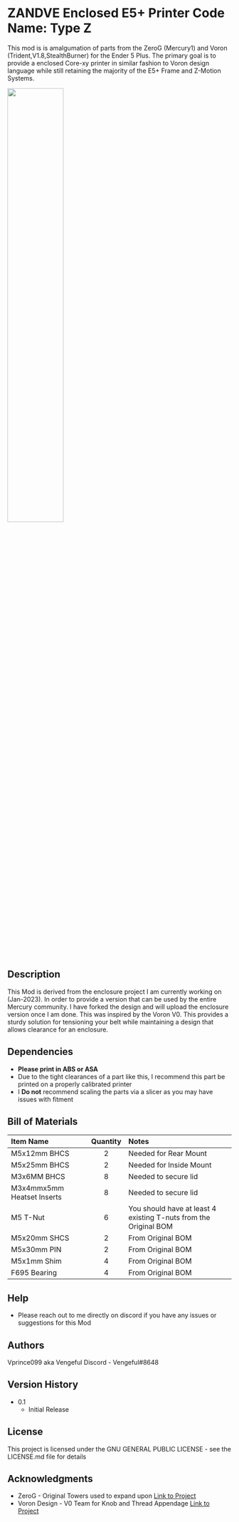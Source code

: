 # ZANDVE Enclosed E5+ Printer Code Name: Type Z

This mod is is amalgumation of parts from the ZeroG (Mercury1) and Voron (Trident,V1.8,StealthBurner) for the Ender 5 Plus. The primary goal is to provide a enclosed Core-xy printer in similar fashion to Voron design language while still retaining the majority of the E5+ Frame and Z-Motion Systems.   

<img src="https://github.com/Vprince099/ZANDVE/blob/cff52b8c5bae5abed1c7fc119a0b1c387aa5e370/Type-Z/Images/Full%20Printer%20Render.png" width="50%" height="50%">

## Description

This Mod is derived from the enclosure project I am currently working on (Jan-2023). In order to provide a version that can be used by the entire Mercury community. I have forked the design and will upload the enclosure version once I am done. This was inspired by the Voron V0. This provides a sturdy solution for tensioning your belt while maintaining a design that allows clearance for an enclosure.  

## Dependencies

* **Please print in ABS or ASA**
* Due to the tight clearances of a part like this, I recommend this part be printed on a properly calibrated printer
* I **Do not** recommend scaling the parts via a slicer as you may have issues with fitment

## Bill of Materials
Item Name | Quantity | Notes
| :--- | :---: | :---
M5x12mm BHCS | 2 | Needed for Rear Mount
M5x25mm BHCS | 2 | Needed for Inside Mount
M3x6MM BHCS | 8 | Needed to secure lid
M3x4mmx5mm Heatset Inserts | 8 | Needed to secure lid
M5 T-Nut | 6 | You should have at least 4 existing T-nuts from the Original BOM
M5x20mm SHCS | 2 | From Original BOM
M5x30mm PIN | 2 | From Original BOM
M5x1mm Shim | 4 | From Original BOM
F695 Bearing | 4 | From Original BOM

## Help

* Please reach out to me directly on discord if you have any issues or suggestions for this Mod 

## Authors

Vprince099 aka Vengeful Discord - Vengeful#8648

## Version History
    
* 0.1
    * Initial Release

## License

This project is licensed under the GNU GENERAL PUBLIC LICENSE - see the LICENSE.md file for details

## Acknowledgments

* ZeroG - Original Towers used to expand upon [Link to Project](https://github.com/ZeroGDesign/Mercury.git)
* Voron Design - V0 Team for Knob and Thread Appendage [Link to Project](https://github.com/VoronDesign/Voron-0.git)
